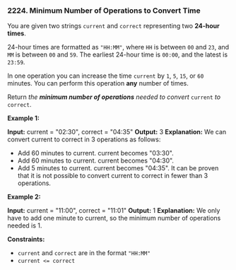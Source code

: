 ### 2224\. Minimum Number of Operations to Convert Time

You are given two strings `current` and `correct` representing two **24-hour times**.

24-hour times are formatted as `"HH:MM"`, where `HH` is between `00` and `23`, and `MM` is between `00` and `59`. The earliest 24-hour time is `00:00`, and the latest is `23:59`.

In one operation you can increase the time `current` by `1`, `5`, `15`, or `60` minutes. You can perform this operation **any** number of times.

Return _the **minimum number of operations** needed to convert_ `current` _to_ `correct`.

**Example 1:**

**Input:** current = "02:30", correct = "04:35"
**Output:** 3
**Explanation:**
We can convert current to correct in 3 operations as follows:
- Add 60 minutes to current. current becomes "03:30".
- Add 60 minutes to current. current becomes "04:30".
- Add 5 minutes to current. current becomes "04:35".
It can be proven that it is not possible to convert current to correct in fewer than 3 operations.

**Example 2:**

**Input:** current = "11:00", correct = "11:01"
**Output:** 1
**Explanation:** We only have to add one minute to current, so the minimum number of operations needed is 1.

**Constraints:**

*   `current` and `correct` are in the format `"HH:MM"`
*   `current <= correct`
